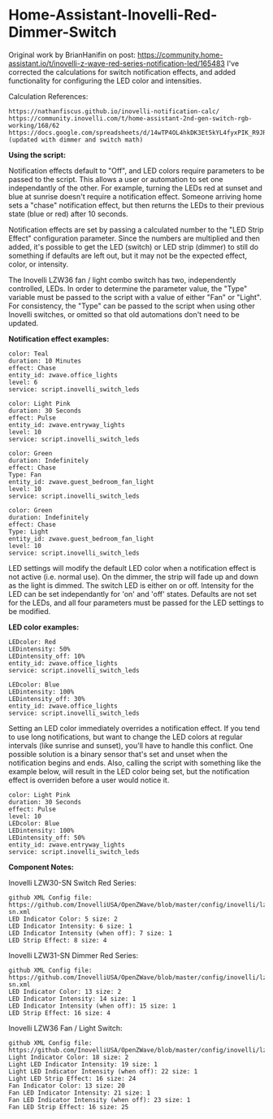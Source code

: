 # Home-Assistant-Inovelli-Red-Dimmer-Switch

Original work by BrianHanifin on post: https://community.home-assistant.io/t/inovelli-z-wave-red-series-notification-led/165483
  I've corrected the calculations for switch notification effects, and added functionality for configuring the LED color and intensities.

Calculation References:

	https://nathanfiscus.github.io/inovelli-notification-calc/
	https://community.inovelli.com/t/home-assistant-2nd-gen-switch-rgb-working/168/62
	https://docs.google.com/spreadsheets/d/14wTP4OL4hkDK3Et5kYL4fyxPIK_R9JR3cgFxSa6dhyw/edit#gid=0 (updated with dimmer and switch math)

**Using the script:**

  Notification effects default to "Off", and LED colors require parameters to be passed to the script.  This allows a user or automation to set one independantly 
  of the other.  For example, turning the LEDs red at sunset and blue at sunrise doesn't require a notification effect.  Someone arriving home sets a "chase" 
  notification effect, but then returns the LEDs to their previous state (blue or red) after 10 seconds.
  
  Notification effects are set by passing a calculated number to the "LED Strip Effect" configuration parameter.  Since the numbers are multiplied and then added, 
  it's possible to get the LED (switch) or LED strip (dimmer) to still do something if defaults are left out, but it may not be the expected effect, color, or 
  intensity.  
  
  The Inovelli LZW36 fan / light combo switch has two, independently controlled, LEDs.  In order to determine the parameter value, the "Type" variable must be
  passed to the script with a value of either "Fan" or "Light".  For consistency, the "Type" can be passed to the script when using other Inovelli switches, or
  omitted so that old automations don't need to be updated.
    
  **Notification effect examples:**

    color: Teal
    duration: 10 Minutes
    effect: Chase
    entity_id: zwave.office_lights
    level: 6
    service: script.inovelli_switch_leds

    color: Light Pink
    duration: 30 Seconds
    effect: Pulse
    entity_id: zwave.entryway_lights
    level: 10
    service: script.inovelli_switch_leds
    
    color: Green
    duration: Indefinitely
    effect: Chase
    Type: Fan
    entity_id: zwave.guest_bedroom_fan_light
    level: 10
    service: script.inovelli_switch_leds
    
    color: Green
    duration: Indefinitely
    effect: Chase
    Type: Light
    entity_id: zwave.guest_bedroom_fan_light
    level: 10
    service: script.inovelli_switch_leds


  LED settings will modify the default LED color when a notification effect is not active (i.e. normal use).  On the dimmer, the strip will fade up and down as 
  the light is dimmed.  The switch LED is either on or off.  Intensity for the LED can be set independantly for 'on' and 'off' states.  Defaults are not set for 
  the LEDs, and all four parameters must be passed for the LED settings to be modified.
  
  **LED color examples:**

    LEDcolor: Red
    LEDintensity: 50%
    LEDintensity_off: 10%
    entity_id: zwave.office_lights
    service: script.inovelli_switch_leds

    LEDcolor: Blue
    LEDintensity: 100%
    LEDintensity_off: 30%
    entity_id: zwave.office_lights
    service: script.inovelli_switch_leds
    
  Setting an LED color immediately overrides a notification effect.  If you tend to use long notifications, but want to change the LED colors at regular intervals
  (like sunrise and sunset), you'll have to handle this conflict.  One possible solution is a binary sensor that's set and unset when the notification begins and 
  ends.  Also, calling the script with something like the example below, will result in the LED color being set, but the notification effect is overriden before 
  a user would notice it.
  
    color: Light Pink
    duration: 30 Seconds
    effect: Pulse
    level: 10
    LEDcolor: Blue
    LEDintensity: 100%
    LEDintensity_off: 50%
    entity_id: zwave.entryway_lights
    service: script.inovelli_switch_leds
    
**Component Notes:**

Inovelli LZW30-SN Switch Red Series:

	github XML Config file: https://github.com/InovelliUSA/OpenZWave/blob/master/config/inovelli/lzw30-sn.xml
	LED Indicator Color: 5 size: 2
	LED Indicator Intensity: 6 size: 1
	LED Indicator Intensity (when off): 7 size: 1
	LED Strip Effect: 8 size: 4

Inovelli LZW31-SN Dimmer Red Series:

	github XML Config file: https://github.com/InovelliUSA/OpenZWave/blob/master/config/inovelli/lzw31-sn.xml
	LED Indicator Color: 13 size: 2
	LED Indicator Intensity: 14 size: 1
	LED Indicator Intensity (when off): 15 size: 1
	LED Strip Effect: 16 size: 4

Inovelli LZW36 Fan / Light Switch:

	github XML Config file: https://github.com/InovelliUSA/OpenZWave/blob/master/config/inovelli/lzw36.xml
	Light Indicator Color: 18 size: 2
	Light LED Indicator Intensity: 19 size: 1
	Light LED Indicator Intensity (when off): 22 size: 1
	Light LED Strip Effect: 16 size: 24
	Fan Indicator Color: 13 size: 20
	Fan LED Indicator Intensity: 21 size: 1
	Fan LED Indicator Intensity (when off): 23 size: 1
	Fan LED Strip Effect: 16 size: 25

		
